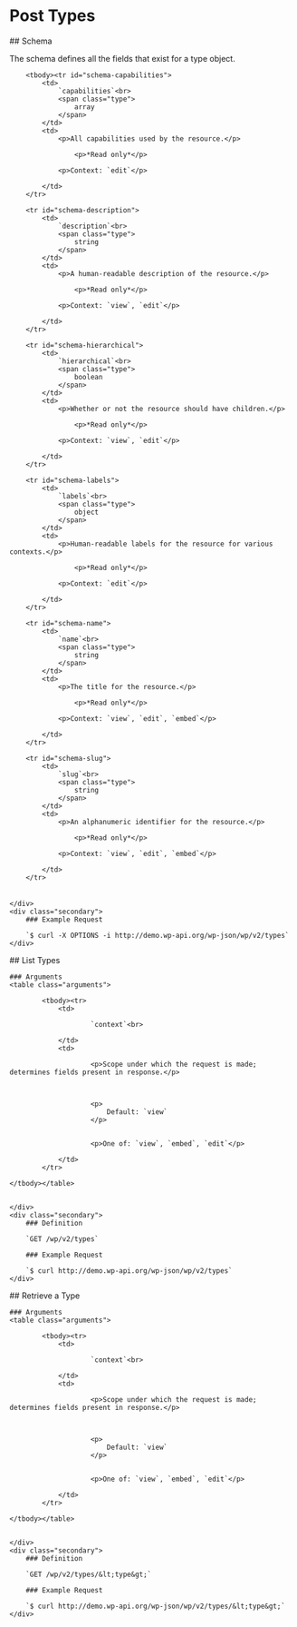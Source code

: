 # Post Types

<section class="route">
	<div class="primary">
		## Schema
<p>The schema defines all the fields that exist for a type object.</p>
<table class="attributes">
	
		<tbody><tr id="schema-capabilities">
			<td>
				`capabilities`<br>
				<span class="type">
					array
				</span>
			</td>
			<td>
				<p>All capabilities used by the resource.</p>
				
					<p>*Read only*</p>
				
				<p>Context: `edit`</p>
				
			</td>
		</tr>
	
		<tr id="schema-description">
			<td>
				`description`<br>
				<span class="type">
					string
				</span>
			</td>
			<td>
				<p>A human-readable description of the resource.</p>
				
					<p>*Read only*</p>
				
				<p>Context: `view`, `edit`</p>
				
			</td>
		</tr>
	
		<tr id="schema-hierarchical">
			<td>
				`hierarchical`<br>
				<span class="type">
					boolean
				</span>
			</td>
			<td>
				<p>Whether or not the resource should have children.</p>
				
					<p>*Read only*</p>
				
				<p>Context: `view`, `edit`</p>
				
			</td>
		</tr>
	
		<tr id="schema-labels">
			<td>
				`labels`<br>
				<span class="type">
					object
				</span>
			</td>
			<td>
				<p>Human-readable labels for the resource for various contexts.</p>
				
					<p>*Read only*</p>
				
				<p>Context: `edit`</p>
				
			</td>
		</tr>
	
		<tr id="schema-name">
			<td>
				`name`<br>
				<span class="type">
					string
				</span>
			</td>
			<td>
				<p>The title for the resource.</p>
				
					<p>*Read only*</p>
				
				<p>Context: `view`, `edit`, `embed`</p>
				
			</td>
		</tr>
	
		<tr id="schema-slug">
			<td>
				`slug`<br>
				<span class="type">
					string
				</span>
			</td>
			<td>
				<p>An alphanumeric identifier for the resource.</p>
				
					<p>*Read only*</p>
				
				<p>Context: `view`, `edit`, `embed`</p>
				
			</td>
		</tr>
	
</tbody></table>

	</div>
	<div class="secondary">
		### Example Request

		`$ curl -X OPTIONS -i http://demo.wp-api.org/wp-json/wp/v2/types`
	</div>
</section>
<section class="route">
	<div class="primary">
		## List Types
		
		
	### Arguments
	<table class="arguments">
		
			<tbody><tr>
				<td>
					
						`context`<br>
					
				</td>
				<td>
					
						<p>Scope under which the request is made; determines fields present in response.</p>
					
					
					
						<p>
							Default: `view`
						</p>
					
					
						<p>One of: `view`, `embed`, `edit`</p>
					
				</td>
			</tr>
		
	</tbody></table>


	</div>
	<div class="secondary">
		### Definition

		`GET /wp/v2/types`

		### Example Request

		`$ curl http://demo.wp-api.org/wp-json/wp/v2/types`
	</div>
</section>
<section class="route">
	<div class="primary">
		## Retrieve a Type
		
		
	### Arguments
	<table class="arguments">
		
			<tbody><tr>
				<td>
					
						`context`<br>
					
				</td>
				<td>
					
						<p>Scope under which the request is made; determines fields present in response.</p>
					
					
					
						<p>
							Default: `view`
						</p>
					
					
						<p>One of: `view`, `embed`, `edit`</p>
					
				</td>
			</tr>
		
	</tbody></table>


	</div>
	<div class="secondary">
		### Definition

		`GET /wp/v2/types/&lt;type&gt;`

		### Example Request

		`$ curl http://demo.wp-api.org/wp-json/wp/v2/types/&lt;type&gt;`
	</div>
</section>
